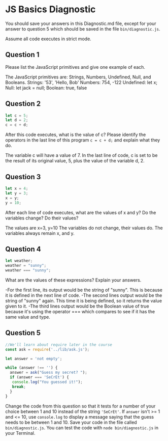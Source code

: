 # JS Basics Diagnostic

You should save your answers in this Diagnostic.md file, except for your answer to
question 5 which should be saved in the file `bin/diagnostic.js`.

Assume all code executes in strict mode.

## Question 1

Please list the JavaScript primitives and give one example of each.

The JavaScript primitives are: Strings, Numbers, Undefined, Null, and Booleans.
Strings: '53', 'Hello, Bob'
Numbers: 754, -122
Undefined: let x;
Null: let jack = null;
Boolean: true, false
## Question 2

```js
let c = 5;
let d = 2;
c = c + d;

```

After this code executes, what is the value of c?  Please identify the operators in the last line of this program `c = c + d;` and explain what they do.

The variable c will have a value of 7. In the last line of code, c is set to be the result of its original value, 5, plus the value of the variable d, 2.

## Question 3

```js
let x = 4;
let y = 3;
x = y;
y = 10;
```

After each line of code executes, what are the values of x and y?  Do the variables change?  Do their values?

<!-- solution below -->
The values are x=3, y=10 The variables do not change, their values do. The variables always remain x, and y.

## Question 4

```js
let weather;
weather = "sunny";
weather === "sunny";
```

What are the values of these expressions?  Explain your answers.

-For the first line, its output would be the string of "sunny". This is because it is defined in the next line of code.
-The second lines output would be the string of "sunny" again. This time it is being defined, so it returns the value given to it.
-The third lines output would be the Boolean value of true because it's using the operator === which compares to see if it has the same value and type.

## Question 5

```js
//We'll learn about require later in the course
const ask = require('../lib/ask.js');

let answer = 'not empty';

while (answer !== '') {
  answer = ask("Guess my secret? ");
  if (answer === 'SeCrEt') {
   console.log("You guessed it!");
   break;
  }
}
```

Change the code from this question so that it tests for a number of your choice
between 1 and 10 instead of the string `'SeCrEt'`.  If `answer` isn't >= 1 and
<= 10, use `console.log` to display a message saying that the guess needs to
be between 1 and 10.  Save your code in the file called `bin/diagnostic.js`.
You can test the code with `node bin/diagnostic.js` in your Terminal.
